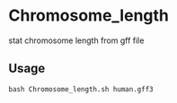 # Chromosome_length
stat chromosome length from gff file
## Usage
`bash Chromosome_length.sh human.gff3`
